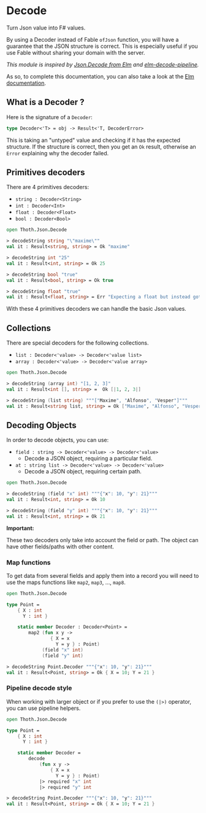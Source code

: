 # Decode

Turn Json value into F# values.

By using a Decoder instead of Fable `ofJson` function, you will have a guarantee that the JSON structure is correct.
This is especially useful if you use Fable without sharing your domain with the server.

*This module is inspired by [Json.Decode from Elm](http://package.elm-lang.org/packages/elm-lang/core/latest/Json-Decode)
and [elm-decode-pipeline](http://package.elm-lang.org/packages/NoRedInk/elm-decode-pipeline/latest).*

As so, to complete this documentation, you can also take a look at the [Elm documentation](https://guide.elm-lang.org/interop/json.html).

## What is a Decoder ?

Here is the signature of a `Decoder`:

```fsharp
type Decoder<'T> = obj -> Result<'T, DecoderError>
```

This is taking an "untyped" value and checking if it has the expected structure. If the structure is correct,
then you get an `Ok` result, otherwise an `Error` explaining why the decoder failed.

## Primitives decoders

There are 4 primitives decoders:

- `string : Decoder<String>`
- `int : Decoder<Int>`
- `float : Decoder<Float>`
- `bool : Decoder<Bool>`

```fsharp
open Thoth.Json.Decode

> decodeString string "\"maxime\""
val it : Result<string, string> = Ok "maxime"

> decodeString int "25"
val it : Result<int, string> = Ok 25

> decodeString bool "true"
val it : Result<bool, string> = Ok true

> decodeString float "true"
val it : Result<float, string> = Err "Expecting a float but instead got: true"
```

With these 4 primitives decoders we can handle the basic Json values.

## Collections

There are special decoders for the following collections.

- `list : Decoder<'value> -> Decoder<'value list>`
- `array : Decoder<'value> -> Decoder<'value array>`

```fsharp
open Thoth.Json.Decode

> decodeString (array int) "[1, 2, 3]"
val it : Result<int [], string> =  Ok [|1, 2, 3|]

> decodeString (list string) """["Maxime", "Alfonso", "Vesper"]"""
val it : Result<string list, string> = Ok ["Maxime", "Alfonso", "Vesper"]
```

## Decoding Objects

In order to decode objects, you can use:

- `field : string -> Decoder<'value> -> Decoder<'value>`
    - Decode a JSON object, requiring a particular field.
- `at : string list -> Decoder<'value> -> Decoder<'value>`
    - Decode a JSON object, requiring certain path.

```fsharp
open Thoth.Json.Decode

> decodeString (field "x" int) """{"x": 10, "y": 21}"""
val it : Result<int, string> = Ok 10

> decodeString (field "y" int) """{"x": 10, "y": 21}"""
val it : Result<int, string> = Ok 21
```

**Important:**

These two decoders only take into account the field or path. The object can have other fields/paths with other content.

### Map functions

To get data from several fields and apply them into a record you will need to use the maps functions
like `map2`, `map3`, ..., `map8`.

```fsharp
open Thoth.Json.Decode

type Point =
    { X : int
      Y : int }

    static member Decoder : Decoder<Point> =
        map2 (fun x y ->
                { X = x
                  Y = y } : Point)
             (field "x" int)
             (field "y" int)

> decodeString Point.Decoder """{"x": 10, "y": 21}"""
val it : Result<Point, string> = Ok { X = 10; Y = 21 }
```

### Pipeline decode style

When working with larger object or if you prefer to use the `(|>)` operator, you can use pipeline helpers.

```fsharp
open Thoth.Json.Decode

type Point =
    { X : int
      Y : int }

    static member Decoder =
        decode
            (fun x y ->
                { X = x
                  Y = y } : Point)
            |> required "x" int
            |> required "y" int

> decodeString Point.Decoder """{"x": 10, "y": 21}"""
val it : Result<Point, string> = Ok { X = 10; Y = 21 }
```
